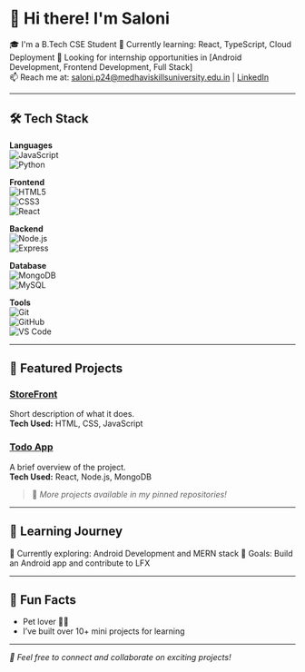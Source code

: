 # 👋 Hi there! I'm Saloni

🎓 I'm a B.Tech CSE Student
🌱 Currently learning: React, TypeScript, Cloud Deployment 
💼 Looking for internship opportunities in [Android Development, Frontend Development, Full Stack]  
📫 Reach me at: saloni.p24@medhaviskillsuniversity.edu.in | [LinkedIn](www.linkedin.com/in/saloni-kumari-108b88321) 

---

## 🛠 Tech Stack

**Languages**  
![JavaScript](https://img.shields.io/badge/-JavaScript-black?style=flat-square&logo=javascript)  
![Python](https://img.shields.io/badge/-Python-black?style=flat-square&logo=python)

**Frontend**  
![HTML5](https://img.shields.io/badge/-HTML5-E34F26?style=flat-square&logo=html5&logoColor=white)  
![CSS3](https://img.shields.io/badge/-CSS3-1572B6?style=flat-square&logo=css3)  
![React](https://img.shields.io/badge/-React-black?style=flat-square&logo=react)

**Backend**  
![Node.js](https://img.shields.io/badge/-Node.js-black?style=flat-square&logo=node.js)  
![Express](https://img.shields.io/badge/-Express-black?style=flat-square&logo=express)

**Database**  
![MongoDB](https://img.shields.io/badge/-MongoDB-black?style=flat-square&logo=mongodb)  
![MySQL](https://img.shields.io/badge/-MySQL-black?style=flat-square&logo=mysql)

**Tools**  
![Git](https://img.shields.io/badge/-Git-black?style=flat-square&logo=git)  
![GitHub](https://img.shields.io/badge/-GitHub-181717?style=flat-square&logo=github)  
![VS Code](https://img.shields.io/badge/-VS%20Code-007ACC?style=flat-square&logo=visual-studio-code)

---

## 🚀 Featured Projects

### [StoreFront](https://github.com/Saloni-2005/Round-II)
Short description of what it does.  
**Tech Used:** HTML, CSS, JavaScript  

### [Todo App](https://github.com/Saloni-2005/ToDo-App)
A brief overview of the project.  
**Tech Used:** React, Node.js, MongoDB

> 🔖 *More projects available in my pinned repositories!*

---

## 🌱 Learning Journey

📘 Currently exploring: Android Development and MERN stack
🎯 Goals: Build an Android app and contribute to LFX

---

## 🎉 Fun Facts
- Pet lover 🐶🐱  
- I’ve built over 10+ mini projects for learning

---

_💬 Feel free to connect and collaborate on exciting projects!_

